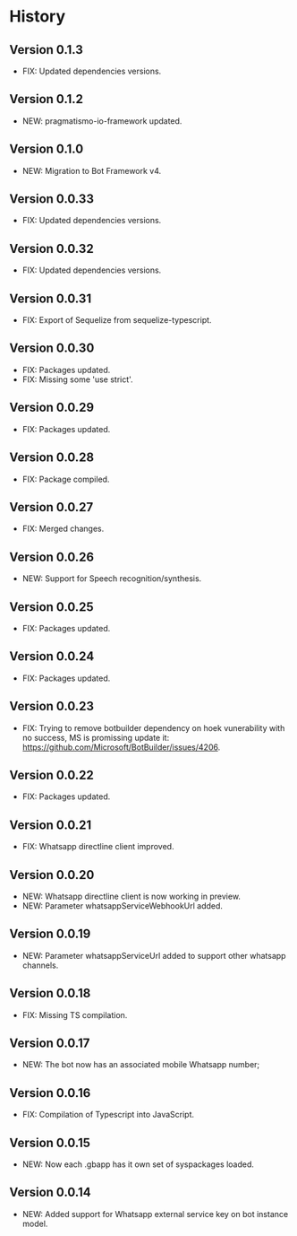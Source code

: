 # History

## Version 0.1.3

- FIX: Updated dependencies versions.

## Version 0.1.2

- NEW: pragmatismo-io-framework updated.

## Version 0.1.0

- NEW: Migration to Bot Framework v4.

## Version 0.0.33

- FIX: Updated dependencies versions.

## Version 0.0.32

- FIX: Updated dependencies versions.

## Version 0.0.31

- FIX: Export of Sequelize from sequelize-typescript.

## Version 0.0.30

- FIX: Packages updated.
- FIX: Missing some 'use strict'.

## Version 0.0.29

- FIX: Packages updated.

## Version 0.0.28

- FIX: Package compiled.

## Version 0.0.27

- FIX: Merged changes.

## Version 0.0.26

- NEW: Support for Speech recognition/synthesis.

## Version 0.0.25

- FIX: Packages updated.

## Version 0.0.24

- FIX: Packages updated.

## Version 0.0.23

- FIX: Trying to remove botbuilder dependency on hoek vunerability with no success, MS is promissing update it: https://github.com/Microsoft/BotBuilder/issues/4206.

## Version 0.0.22

- FIX: Packages updated.

## Version 0.0.21

- FIX: Whatsapp directline client improved.

## Version 0.0.20

- NEW: Whatsapp directline client is now working in preview.
- NEW: Parameter whatsappServiceWebhookUrl added.

## Version 0.0.19

- NEW: Parameter whatsappServiceUrl added to support other whatsapp channels.

## Version 0.0.18

- FIX: Missing TS compilation.

## Version 0.0.17

- NEW: The bot now has an associated mobile Whatsapp number;

## Version 0.0.16

- FIX: Compilation of Typescript into JavaScript.

## Version 0.0.15

- NEW: Now each .gbapp has it own set of syspackages loaded.

## Version 0.0.14

- NEW: Added support for Whatsapp external service key on bot instance model.
